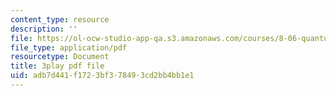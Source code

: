 ```yaml
---
content_type: resource
description: ''
file: https://ol-ocw-studio-app-qa.s3.amazonaws.com/courses/8-06-quantum-physics-iii-spring-2018/adb7d441f1723bf378493cd2bb4bb1e1_iGG9EG3SNz0.pdf
file_type: application/pdf
resourcetype: Document
title: 3play pdf file
uid: adb7d441-f172-3bf3-7849-3cd2bb4bb1e1
---
```

